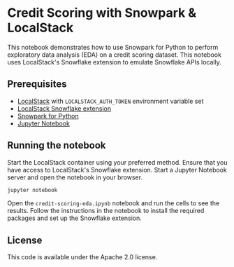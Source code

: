 # Credit Scoring with Snowpark & LocalStack

This notebook demonstrates how to use Snowpark for Python to perform exploratory data analysis (EDA) on a credit scoring dataset. This notebook uses LocalStack's Snowflake extension to emulate Snowflake APIs locally.

## Prerequisites

- [LocalStack](https://localstack.cloud/) with `LOCALSTACK_AUTH_TOKEN` environment variable set
- [LocalStack Snowflake extension](https://discuss.localstack.cloud/t/introducing-the-localstack-snowflake-extension-experimental/665)
- [Snowpark for Python](https://docs.snowflake.com/en/developer-guide/snowpark/python/index)
- [Jupyter Notebook](https://jupyter.org/)

## Running the notebook

Start the LocalStack container using your preferred method. Ensure that you have access to LocalStack's Snowflake extension. Start a Jupyter Notebook server and open the notebook in your browser.

```bash
jupyter notebook
```

Open the `credit-scoring-eda.ipynb` notebook and run the cells to see the results. Follow the instructions in the notebook to install the required packages and set up the Snowflake extension.

## License

This code is available under the Apache 2.0 license.
